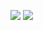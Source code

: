 
<img src="https://img.shields.io/badge/HTML-000000?style=for-the-badge&logo=html&logoColor=FFFF00"/> <img src="https://img.shields.io/badge/python-000000?style=for-the-badge&logo=Python&logoColor=1E90FF"/> 
